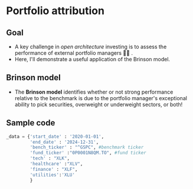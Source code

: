 # Portfolio attribution

## Goal

* A key challenge in *open architecture* investing is to assess the performance of external portfolio managers 🤔💭 .
* Here, I'll demonstrate a useful application of the Brinson model. 

## Brinson model

* The **Brinson model** identifies whether or not strong performance relative to the benchmark is due to the portfolio manager's exceptional ability to pick securities, overweight or underweight sectors, or both!

## Sample code

```python
_data = {'start_date' : '2020-01-01',
         'end_date' : '2024-12-31',
         'bench_ticker' : "^GSPC", #benchmark ticker
         'fund_ticker' :"0P0001N8QM.TO", #fund ticker
         'tech' : "XLK", 
         'healthcare' :"XLV",
         'finance' : "XLF",
         'utilities':'XLU'
         }
```
